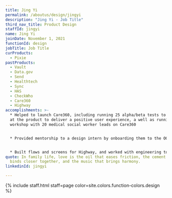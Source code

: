 ```yaml
---
title: Jing Yi
permalink: /aboutus/design/jingyi
description: "Jing Yi - Job Title"
third_nav_title: Product Design
staffId: jingyi
name: Jing Yi
joinDate: November 1, 2021
functionId: design
jobTitle: Job Title
curProducts:
  - Pixie
pastProducts:
  - Vault
  - Data.gov
  - Send
  - Healthtech
  - Sync
  - HAS
  - CheckWho
  - Care360
  - Highway
accomplishments: >-
  * Helped to launch Care360, including running 25 alpha/beta tests to iterate
  at the product to deliver a positive user experience, a well as running a
  workshop with 20 medical social worker leads on Care360


  * Provided mentorship to a design intern by onboarding them to the OGP design team and Care360, as well as guiding their everyday work and planning for their learning and growth


  * Built flows and screens for Highway, and worked with engineering to rapidly develop a prototype, leading to interest from 6 government agencies
quote: In family life, love is the oil that eases friction, the cement that
  binds closer together, and the music that brings harmony.
linkedinId: jingyi

---
```


{% include staff.html staff=page color=site.colors.function-colors.design %}
